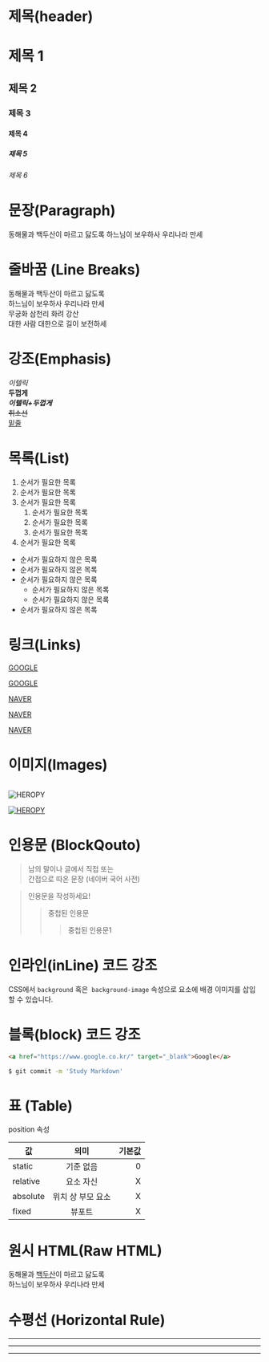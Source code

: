 # 제목(header)

# 제목 1
## 제목 2
### 제목 3
#### 제목 4
##### 제목 5
###### 제목 6


# 문장(Paragraph)

동해물과 백두산이 마르고 닳도록
하느님이 보우하사 우리나라 만세

# 줄바꿈 (Line Breaks)

동해물과 백두산이 마르고 닳도록  
하느님이 보우하사 우리나라 만세  
무궁화 삼천리 화려 강산  
대한 사람 대한으로 길이 보전하세  

# 강조(Emphasis)

_이텔릭_  
**두껍게**  
**_이텔릭+두껍게_**  
~~취소선~~  
<u>밑줄</u>  

# 목록(List)
1. 순서가 필요한 목록
1. 순서가 필요한 목록
1. 순서가 필요한 목록  
    1. 순서가 필요한 목록
    1. 순서가 필요한 목록
    1. 순서가 필요한 목록
1. 순서가 필요한 목록

- 순서가 필요하지 않은 목록
- 순서가 필요하지 않은 목록
- 순서가 필요하지 않은 목록
    - 순서가 필요하지 않은 목록
    - 순서가 필요하지 않은 목록 
- 순서가 필요하지 않은 목록 

# 링크(Links)

<a href="https://google.com">GOOGLE</a>

[GOOGLE](https://google.com)

<a href="https://naver.com" title="네이버로 이동">NAVER</a>

[NAVER](https://naver.com "네이버로 이동")

<a href="https://naver.com" title="네이버로 이동" target="_blank">NAVER</a>


# 이미지(Images)

![]()

![HEROPY](https://heropy.blog/css/images/logo.png)


[![HEROPY](https://heropy.blog/css/images/logo.png)](https://heropy.blog/)

# 인용문 (BlockQouto)

> 남의 말이나 글에서 직접 또는  
 간접으로 따온 문장 (네이버 국어 사전)

>인용문을 작성하세요!
>>중첩된 인용문  
>>>중첩된 인용문1

# 인라인(inLine)  코드 강조

CSS에서 `background` 혹은` background-image` 속성으로 요소에 배경 이미지를 삽입할 수 있습니다.

# 블록(block) 코드 강조

```html
<a href="https://www.google.co.kr/" target="_blank">Google</a>
```

```bash
$ git commit -m 'Study Markdown'
```

# 표 (Table)

position 속성

값 | 의미 | 기본값  
--|:--:|--:|
static | 기준 없음 | 0
relative | 요소 자신 | X
absolute | 위치 상 부모 요소 | X
fixed | 뷰포트 | X


# 원시 HTML(Raw HTML)

동해물과 <span style="text-decoration: underline;">백두산</span>이 마르고 닳도록<br/>
하느님이 보우하사 우리나라 만세

# 수평선 (Horizontal Rule)

---

___

***


